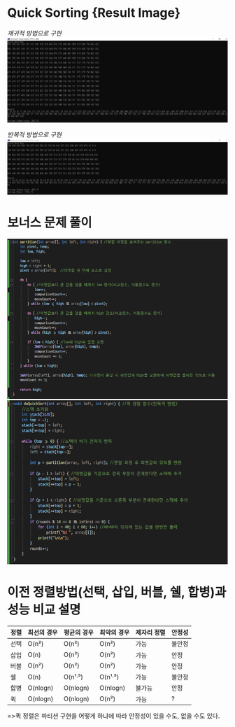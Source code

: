 # Quick Sorting {Result Image}
*재귀적 방법으로 구현*
![](./quicksort(재귀).PNG)

*반복적 방법으로 구현*
![](./quicksort(반복).PNG)

# 보너스 문제 풀이
![](./B_quicksort1.PNG)
![](./B_quicksort2.PNG)

# 이전 정렬방법(선택, 삽입, 버블, 쉘, 합병)과 성능 비교 설명
| 정렬 | 최선의 경우 | 평균의 경우 | 최악의 경우 | 제자리 정렬 | 안정성 |
|------|-------------|--------------|-------------|-------------|--------|
| 선택 |    O(n²)    |     O(n²)    |     O(n²)    |    가능     | 불안정 |
| 삽입 |     O(n)    |     O(n²)    |     O(n²)    |    가능     |  안정  |
| 버블 |    O(n²)    |     O(n²)    |     O(n²)    |    가능     |  안정  |
|  쉘  |     O(n)    |    O(n¹·⁵)   |    O(n¹·⁵)   |    가능     | 불안정 |
| 합병 |  O(nlogn)   |   O(nlogn)   |   O(nlogn)   |    불가능    |  안정  |
|  퀵  |   O(nlogn)  |   O(nlogn)   |    O(n²)     |    가능     | ? |

=>퀵 정렬은 파티션 구현을 어떻게 하냐에 따라 안정성이 있을 수도, 없을 수도 있다.


